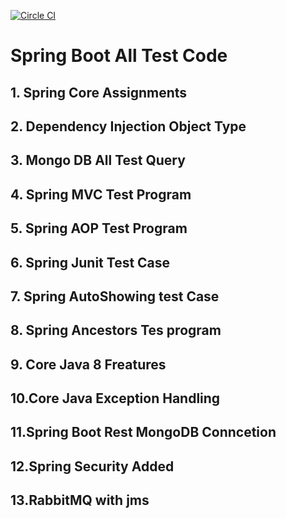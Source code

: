 [![Circle CI](https://circleci.com/gh/Capgemini/spring-boot-capgemini/tree/master.svg?style=svg&circle-token=9d20343e9806ad4e5ac6cae2b29c619ff8b28648)](https://circleci.com/gh/Capgemini/spring-boot-capgemini/tree/master)
# Spring Boot All Test Code

## 1. Spring Core Assignments
## 2. Dependency Injection Object Type
## 3. Mongo DB All Test Query
## 4. Spring MVC Test Program
## 5. Spring AOP Test Program
## 6. Spring Junit Test Case
## 7. Spring AutoShowing test Case
## 8. Spring Ancestors Tes program
## 9. Core Java 8 Freatures 
## 10.Core Java Exception Handling 
## 11.Spring Boot Rest MongoDB Conncetion
## 12.Spring Security Added
## 13.RabbitMQ with jms 
